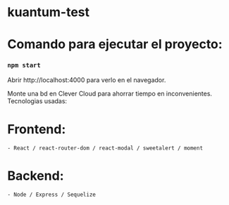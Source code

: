 # kuantum-test
# Comando para ejecutar el proyecto:

### `npm start`

Abrir http://localhost:4000 para verlo en el navegador.

Monte una bd en Clever Cloud para ahorrar tiempo en inconvenientes.
Tecnologias usadas:
# Frontend:
    - React / react-router-dom / react-modal / sweetalert / moment
# Backend:
    - Node / Express / Sequelize